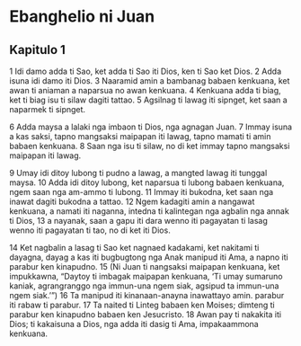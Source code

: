 Ebanghelio ni Juan
==================

Kapitulo 1
----------

1 Idi damo adda ti Sao, ket adda ti Sao iti Dios, ken ti Sao ket Dios.
2 Adda isuna idi damo iti Dios.
3 Naaramid amin a bambanag babaen kenkuana, ket awan ti aniaman a naparsua no awan kenkuana.
4 Kenkuana adda ti biag, ket ti biag isu ti silaw dagiti tattao.
5 Agsilnag ti lawag iti sipnget, ket saan a naparmek ti sipnget.

6 Adda maysa a lalaki nga imbaon ti Dios, nga agnagan Juan.
7 Immay isuna a kas saksi, tapno mangsaksi maipapan iti lawag, tapno mamati ti amin babaen kenkuana.
8 Saan nga isu ti silaw, no di ket immay tapno mangsaksi maipapan iti lawag.

9 Umay idi ditoy lubong ti pudno a lawag, a mangted lawag iti tunggal maysa.
10 Adda idi ditoy lubong, ket naparsua ti lubong babaen kenkuana, ngem saan nga am-ammo ti lubong.
11 Immay iti bukodna, ket saan nga inawat dagiti bukodna a tattao.
12 Ngem kadagiti amin a nangawat kenkuana, a namati iti naganna, intedna ti kalintegan nga agbalin nga annak ti Dios, 
13 a nayanak, saan a gapu iti dara wenno iti pagayatan ti lasag wenno iti pagayatan ti tao, no di ket iti Dios.

14 Ket nagbalin a lasag ti Sao ket nagnaed kadakami, ket nakitami ti dayagna, dayag a kas iti bugbugtong nga Anak manipud iti Ama, a napno iti parabur ken kinapudno.
15 (Ni Juan ti nangsaksi maipapan kenkuana, ket impukkawna, “Daytoy ti imbagak maipapan kenkuana, ‘Ti umay sumaruno kaniak, agrangranggo nga immun-una ngem siak, agsipud ta immun-una ngem siak.’”)
16 Ta manipud iti kinanaan-anayna inawattayo amin. parabur iti rabaw ti parabur.
17 Ta naited ti Linteg babaen ken Moises; dimteng ti parabur ken kinapudno babaen ken Jesucristo.
18 Awan pay ti nakakita iti Dios; ti kakaisuna a Dios, nga adda iti dasig ti Ama, impakaammona kenkuana.


